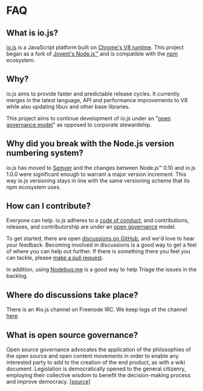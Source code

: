 # FAQ

## What is io.js?

[io.js](https://github.com/nodejs/io.js) is a JavaScript platform built on [Chrome's V8 runtime](http://code.google.com/p/v8/). This project began as a fork of [Joyent's Node.js™](https://nodejs.org/) and is compatible with the [npm](https://www.npmjs.com/) ecosystem.

## Why? 

io.js aims to provide faster and predictable release cycles. It currently merges in the latest language, API and performance improvements to V8 while also updating libuv and other base libraries.

This project aims to continue development of io.js under an "[open governance model](https://github.com/nodejs/io.js/blob/master/GOVERNANCE.md#readme)" as opposed to corporate stewardship.

## Why did you break with the Node.js version numbering system?

io.js has moved to [Semver](http://semver.org/) and the changes between Node.js™ 0.10 and io.js 1.0.0 were significant enough to warrant a major version increment. This way io.js versioning stays in line with the same versioning scheme that its npm ecosystem uses.

## How can I contribute?

Everyone can help. io.js adheres to a [code of conduct](https://github.com/nodejs/io.js/blob/master/CONTRIBUTING.md#code-of-conduct), and contributions, releases, and contributorship are under an [open governance](https://github.com/nodejs/io.js/blob/master/GOVERNANCE.md#readme) model.

To get started, there are open [ discussions on GitHub](https://github.com/nodejs/io.js/issues), and we'd love to hear your feedback.
Becoming involved in discussions is a good way to get a feel of where you can help out further. If there is
something there you feel you can tackle, please [make a pull request](https://github.com/nodejs/io.js/blob/master/CONTRIBUTING.md#code-contributions).

In addition, using [Nodebug.me](http://nodebug.me/) is a good way to help Triage the issues in the backlog.

## Where do discussions take place?

There is an #io.js channel on Freenode IRC. We keep logs of the channel [here](http://logs.libuv.org/io.js/latest).

## What is open source governance?

Open source governance advocates the application of the philosophies of the open source and open content movements in order to enable any interested party to add to the creation of the end product, as with a wiki document. Legislation is democratically opened to the general citizenry, employing their collective wisdom to benefit the decision-making process and improve democracy. [[source]](https://en.wikipedia.org/wiki/Open-source_governance)
